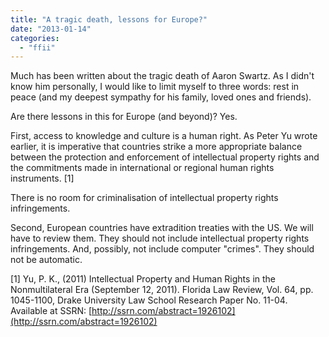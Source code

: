 ```yaml
---
title: "A tragic death, lessons for Europe?"
date: "2013-01-14"
categories: 
  - "ffii"
---
```


Much has been written about the tragic death of Aaron Swartz. As I didn't know him personally, I would like to limit myself to three words: rest in peace (and my deepest sympathy for his family, loved ones and friends).

Are there lessons in this for Europe (and beyond)? Yes.

First, access to knowledge and culture is a human right. As Peter Yu wrote earlier, it is imperative that countries strike a more appropriate balance between the protection and enforcement of intellectual property rights and the commitments made in international or regional human rights instruments. \[1\]

There is no room for criminalisation of intellectual property rights infringements.

Second, European countries have extradition treaties with the US. We will have to review them. They should not include intellectual property rights infringements. And, possibly, not include computer "crimes". They should not be automatic.

\[1\] Yu, P. K., (2011) Intellectual Property and Human Rights in the Nonmultilateral Era (September 12, 2011). Florida Law Review, Vol. 64, pp. 1045-1100, Drake University Law School Research Paper No. 11-04. Available at SSRN: [http://ssrn.com/abstract=1926102](http://ssrn.com/abstract=1926102)
